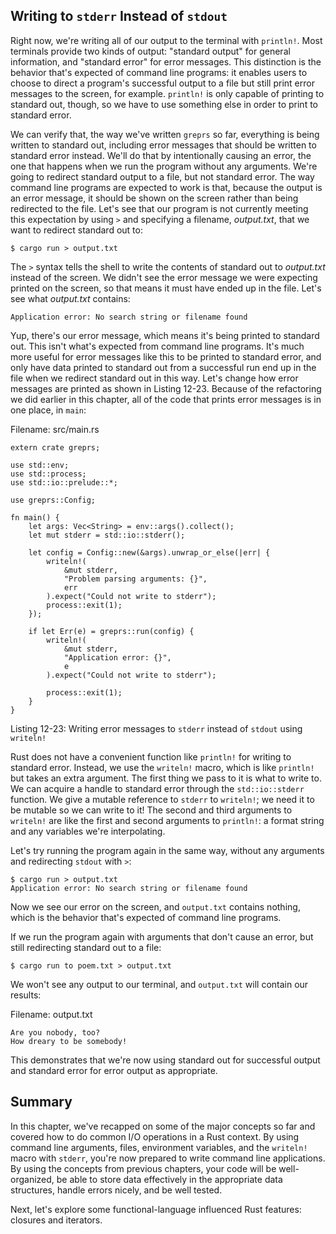 ## Writing to `stderr` Instead of `stdout`

Right now, we're writing all of our output to the terminal with `println!`.
Most terminals provide two kinds of output: "standard output" for general
information, and "standard error" for error messages. This distinction is the
behavior that's expected of command line programs: it enables users to choose to
direct a program's successful output to a file but still print error messages to
the screen, for example. `println!` is only capable of printing to standard out,
though, so we have to use something else in order to print to standard error.

<!-- Dang, looks like you used "standard out" throughout the entire section. I'm
sticking to my opinion that "standard output" is a better term. I don't even
care that it makes the section longer! -->

We can verify that, the way we've written `greprs` so far, everything is being
written to standard out, including error messages that should be written to
standard error instead. We'll do that by intentionally causing an error, the
one that happens when we run the program without any arguments. We're going to
redirect standard output to a file, but not standard error. The way command
line programs are expected to work is that, because the output is an error
message, it should be shown on the screen rather than being redirected to the
file. Let's see that our program is not currently meeting this expectation by
using `>` and specifying a filename, *output.txt*, that we want to redirect
standard out to:

<!-- This is a wonderful idea for a short section, but do we need to specify any
popular shells that don't use the same conventions? -->

```text
$ cargo run > output.txt
```

<!-- why do we get an error here? Was that intentional? Does that mean it can't
print stdout to a file? -->
<!-- Yes, we're intentionally causing an error here to show that errors are
currently going to the wrong place. It's showing that `println!` only prints
to standard out, even when we're printing error messages that should go
to standard error. /Carol-->

The `>` syntax tells the shell to write the contents of standard out to
*output.txt* instead of the screen. We didn't see the error message we were
expecting printed on the screen, so that means it must have ended up in the
file. Let's see what *output.txt* contains:

```text
Application error: No search string or filename found
```

<!-- I don't understand why we send this output to a file to then just say we
want it to the screen, won't it do that by default? And what has this got to do
with our use of println? I'm finding the motives here hard to follow -->
<!-- The point of showing this is to demonstrate that our program is NOT doing
the correct thing by default, we need to change the places we're calling
`println!` with error messages to print to standard error instead. When to use
stdout vs. stderr, and why you might want to redirect stdout but not stderr,
is something our readers will be familiar with. /Carol -->

Yup, there's our error message, which means it's being printed to standard out.
This isn't what's expected from command line programs. It's much more useful
for error messages like this to be printed to standard error, and only have
data printed to standard out from a successful run end up in the file when we
redirect standard out in this way. Let's change how error messages are printed
as shown in Listing 12-23. Because of the refactoring we did earlier in this
chapter, all of the code that prints error messages is in one place, in `main`:

<span class="filename">Filename: src/main.rs</span>

```rust,ignore
extern crate greprs;

use std::env;
use std::process;
use std::io::prelude::*;

use greprs::Config;

fn main() {
    let args: Vec<String> = env::args().collect();
    let mut stderr = std::io::stderr();

    let config = Config::new(&args).unwrap_or_else(|err| {
        writeln!(
            &mut stderr,
            "Problem parsing arguments: {}",
            err
        ).expect("Could not write to stderr");
        process::exit(1);
    });

    if let Err(e) = greprs::run(config) {
        writeln!(
            &mut stderr,
            "Application error: {}",
            e
        ).expect("Could not write to stderr");

        process::exit(1);
    }
}
```

<span class="caption">Listing 12-23: Writing error messages to `stderr` instead
of `stdout` using `writeln!`</span>

<!-- Will add ghosting and wingdings in libreoffice /Carol -->

Rust does not have a convenient function like `println!` for writing to
standard error. Instead, we use the `writeln!` macro, which is like `println!`
but takes an extra argument. The first thing we pass to it is what to write to.
We can acquire a handle to standard error through the `std::io::stderr`
function. We give a mutable reference to `stderr` to `writeln!`; we need it to
be mutable so we can write to it! The second and third arguments to `writeln!`
are like the first and second arguments to `println!`: a format string and any
variables we're interpolating.

Let's try running the program again in the same way, without any arguments and
redirecting `stdout` with `>`:

```text
$ cargo run > output.txt
Application error: No search string or filename found
```

Now we see our error on the screen, and `output.txt` contains nothing, which is
the behavior that's expected of command line programs.

If we run the program again with arguments that don't cause an error, but still
redirecting standard out to a file:

```text
$ cargo run to poem.txt > output.txt
```

We won't see any output to our terminal, and `output.txt` will contain our
results:

<span class="filename">Filename: output.txt</span>

```text
Are you nobody, too?
How dreary to be somebody!
```

This demonstrates that we're now using standard out for successful output and
standard error for error output as appropriate.

## Summary

In this chapter, we've recapped on some of the major concepts so far and
covered how to do common I/O operations in a Rust context. By using command
line arguments, files, environment variables, and the `writeln!` macro with
`stderr`, you're now prepared to write command line applications. By using the
concepts from previous chapters, your code will be well-organized, be able to
store data effectively in the appropriate data structures, handle errors
nicely, and be well tested.

Next, let's explore some functional-language influenced Rust features: closures
and iterators.
